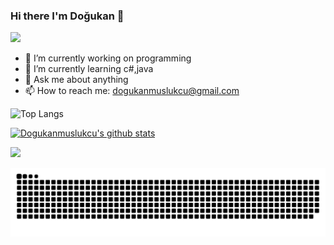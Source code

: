 ### Hi there I'm Doğukan :wave:
 <a href="https://github.com/dogukanmuslukcu" target="_blank"><p align="left"> <img src="https://komarev.com/ghpvc/?username=dogukanmuslukcu&label=Profile%20views&color=129e00&style=plastic" 
src="https://lh3.googleusercontent.com/mgIKssWpDhUcif6UwzLqwFrQ2frzYdKrp6utfYLoY8c8nGL68euHOzSDJ5JDIZ5qKEYgC8ug7Vy9kLNKEVOYjdRRZJ3T3Mq0laT8AUwB5w1UG1Jf7bIFkPg_8yY-1qXfMSas0bna1w=w1920-h1080"> </a>

- 🔭 I’m currently working on programming
- 🌱 I’m currently learning c#,java
- 💬 Ask me about anything
- 📫 How to reach me: dogukanmuslukcu@gmail.com


![Top Langs](https://github-readme-stats.vercel.app/api/top-langs/?username=dogukanmuslukcu)

[![Dogukanmuslukcu's github stats](https://github-readme-stats.vercel.app/api?username=dogukanmuslukcu&count_private=true&show_icons=true&theme=radical&hide_rank=false)](https://github.com/dogukanmuslukcu/github-readme-stats)

<img height="295em"  src="https://activity-graph.herokuapp.com/graph?username=dogukanmuslukcu&theme=xcode"/>

  ![Snake animation](https://github.com/wellingtoncarneirobarbosa/wellingtoncarneirobarbosa/blob/output/github-contribution-grid-snake.svg)

